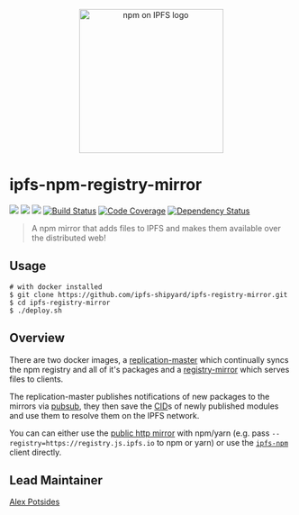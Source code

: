 <p align="center">
  <img src="https://github.com/ipfs-shipyard/ipfs-npm-registry-mirror/raw/master/img/npm-on-ipfs.svg?sanitize=true" alt="npm on IPFS logo" width="256" />
</p>

# ipfs-npm-registry-mirror

[![](https://img.shields.io/badge/made%20by-Protocol%20Labs-blue.svg?style=flat-square)](https://protocol.ai)
[![](https://img.shields.io/badge/project-IPFS-blue.svg?style=flat-square)](http://ipfs.io/)
[![](https://img.shields.io/badge/freenode-%23ipfs-blue.svg?style=flat-square)](http://webchat.freenode.net/?channels=%23ipfs)
[![Build Status](https://ci.ipfs.team/buildStatus/icon?job=IPFS%20Shipyard/ipfs-registry-mirror/master)](https://ci.ipfs.team/job/IPFS%20Shipyard/job/ipfs-registry-mirror/job/master/)
[![Code Coverage](https://codecov.io/gh/ipfs-shipyard/ipfs-registry-mirror/branch/master/graph/badge.svg)](https://codecov.io/gh/ipfs-shipyard/ipfs-registry-mirror)
[![Dependency Status](https://david-dm.org/ipfs-shipyard/ipfs-registry-mirror.svg?style=flat-square)](https://david-dm.org/ipfs-shipyard/ipfs-registry-mirror)

> A npm mirror that adds files to IPFS and makes them available over the distributed web!

## Usage

```console
# with docker installed
$ git clone https://github.com/ipfs-shipyard/ipfs-registry-mirror.git
$ cd ipfs-registry-mirror
$ ./deploy.sh
```

## Overview

There are two docker images, a [replication-master](./packages/replication-master/README.md) which continually syncs the npm registry and all of it's packages and a [registry-mirror](./packages/registry-mirror/README.md) which serves files to clients.

The replication-master publishes notifications of new packages to the mirrors via [pubsub](https://ipfs.io/blog/25-pubsub/), they then save the [CID](https://www.npmjs.com/package/cids)s of newly published modules and use them to resolve them on the IPFS network.

You can can either use the [public http mirror](https://registry.js.ipfs.io) with npm/yarn (e.g. pass `--registry=https://registry.js.ipfs.io` to npm or yarn) or use the [`ipfs-npm`](https://www.npmjs.com/package/ipfs-npm) client directly.

## Lead Maintainer

[Alex Potsides](https://github.com/achingbrain)
